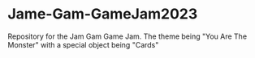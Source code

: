 # Jame-Gam-GameJam2023
Repository for the Jam Gam Game Jam. The theme being "You Are The Monster" with a special object being "Cards"
